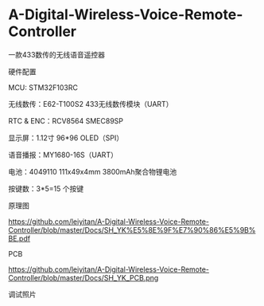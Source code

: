 # A-Digital-Wireless-Voice-Remote-Controller
一款433数传的无线语音遥控器

硬件配置

MCU: STM32F103RC

无线数传：E62-T100S2 433无线数传模块（UART）

RTC & ENC：RCV8564 SMEC89SP

显示屏：1.12寸 96*96 OLED（SPI）

语音播报：MY1680-16S（UART）

电池：4049110 111x49x4mm 3800mAh聚合物锂电池

按键数：3*5=15 个按键

原理图

https://github.com/leiyitan/A-Digital-Wireless-Voice-Remote-Controller/blob/master/Docs/SH_YK%E5%8E%9F%E7%90%86%E5%9B%BE.pdf

PCB

https://github.com/leiyitan/A-Digital-Wireless-Voice-Remote-Controller/blob/master/Docs/SH_YK_PCB.png

调试照片
